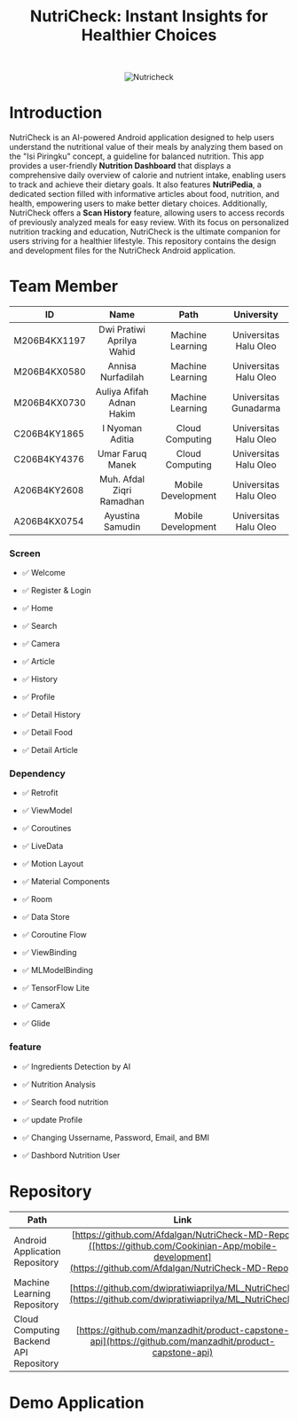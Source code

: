 <h1 align="center"> NutriCheck: Instant Insights for Healthier Choices </h1> <br>
<p align="center">
  <a>
    <img alt="Nutricheck" title="Nutricheck" src="https://github.com/NutriCheck-apk/documentasi/blob/main/NutriCheck.png">
  </a>
</p>

# Introduction

NutriCheck is an AI-powered Android application designed to help users understand the nutritional value of their meals by analyzing them based on the "Isi Piringku" concept, a guideline for balanced nutrition. This app provides a user-friendly **Nutrition Dashboard** that displays a comprehensive daily overview of calorie and nutrient intake, enabling users to track and achieve their dietary goals. It also features **NutriPedia**, a dedicated section filled with informative articles about food, nutrition, and health, empowering users to make better dietary choices. Additionally, NutriCheck offers a **Scan History** feature, allowing users to access records of previously analyzed meals for easy review. With its focus on personalized nutrition tracking and education, NutriCheck is the ultimate companion for users striving for a healthier lifestyle. This repository contains the design and development files for the NutriCheck Android application.

# Team Member

| ID | Name | Path | University |
| ----------- | :---------: | :----------: | :----------: |
| M206B4KX1197 | Dwi Pratiwi Aprilya Wahid | Machine Learning | Universitas Halu Oleo |
| M206B4KX0580 | Annisa Nurfadilah | Machine Learning | Universitas Halu Oleo |
| M206B4KX0730 | Auliya Afifah Adnan Hakim | Machine Learning | Universitas Gunadarma |
| C206B4KY1865 | I Nyoman Aditia | Cloud Computing | Universitas Halu Oleo |
| C206B4KY4376 | Umar Faruq Manek | Cloud Computing | Universitas Halu Oleo |
| A206B4KY2608 | Muh. Afdal Ziqri Ramadhan | Mobile Development | Universitas Halu Oleo |
| A206B4KX0754 | Ayustina Samudin | Mobile Development | Universitas Halu Oleo |

### Screen

- ✅ Welcome

- ✅ Register & Login

- ✅ Home

- ✅ Search

- ✅ Camera
  
- ✅ Article

- ✅ History

- ✅ Profile

- ✅ Detail History

- ✅ Detail Food

- ✅ Detail Article

### Dependency

- ✅ Retrofit

- ✅ ViewModel

- ✅ Coroutines

- ✅ LiveData

- ✅ Motion Layout

- ✅ Material Components

- ✅ Room
      
- ✅ Data Store

- ✅ Coroutine Flow

- ✅ ViewBinding
    
- ✅ MLModelBinding

- ✅ TensorFlow Lite

- ✅ CameraX

- ✅ Glide

### feature

- ✅ Ingredients Detection by AI

- ✅ Nutrition Analysis

- ✅ Search food nutrition

- ✅ update Profile

- ✅ Changing Ussername, Password, Email, and BMI

- ✅ Dashbord Nutrition User

# Repository

| Path | Link |
| ----------- | :---------: |
| Android Application Repository | [https://github.com/Afdalgan/NutriCheck-MD-Repo]([https://github.com/Cookinian-App/mobile-development](https://github.com/Afdalgan/NutriCheck-MD-Repo)) |
| Machine Learning Repository | [https://github.com/dwipratiwiaprilya/ML_NutriCheck](https://github.com/dwipratiwiaprilya/ML_NutriCheck) |
| Cloud Computing Backend API Repository | [https://github.com/manzadhit/product-capstone-api](https://github.com/manzadhit/product-capstone-api) |


# Demo Application
